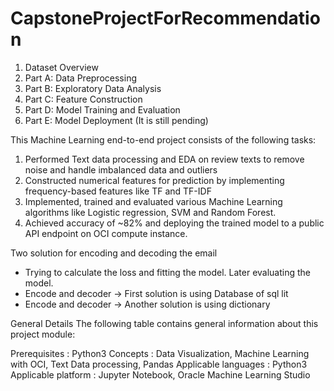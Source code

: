 # CapstoneProjectForRecommendation

1.  Dataset Overview
2.  Part A: Data Preprocessing
3.  Part B: Exploratory Data Analysis
4.  Part C: Feature Construction
5.  Part D: Model Training and Evaluation
6.  Part E: Model Deployment (It is still pending)

This Machine Learning end-to-end project consists of the following tasks:

1. Performed Text data processing and EDA on review texts to remove noise and handle imbalanced data and outliers
2. Constructed numerical features for prediction by implementing frequency-based features like TF and TF-IDF
3. Implemented, trained and evaluated various Machine Learning algorithms like Logistic regression, SVM and Random Forest. 
4. Achieved accuracy of ~82% and deploying the trained model to a public API endpoint on OCI compute instance.

Two solution for encoding and decoding the email
- Trying to calculate the loss and fitting the model. Later evaluating the model.
- Encode and decoder -> First solution is using Database of sql lit
- Encode and decoder -> Another solution is using dictionary

General Details The following table contains general information about this project module:

Prerequisites 	     :   Python3
Concepts 	     :   Data Visualization, Machine Learning with OCI, Text Data processing, Pandas
Applicable languages :	 Python3
Applicable platform  :	 Jupyter Notebook, Oracle Machine Learning Studio 
  
